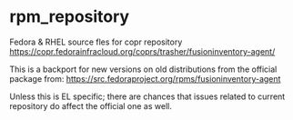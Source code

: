 # rpm_repository
Fedora &amp; RHEL source fles for copr repository https://copr.fedorainfracloud.org/coprs/trasher/fusioninventory-agent/

This is a backport for new versions on old distributions from the official package from:
https://src.fedoraproject.org/rpms/fusioninventory-agent

Unless this is EL specific; there are chances that issues related to current repository do affect the official one as well.
